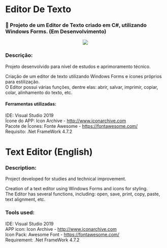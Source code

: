 # Editor De Texto
### :pencil: Projeto de um Editor de Texto criado em C#, utilizando Windows Forms. (Em Desenvolvimento)

<p align="center">
  <img src="https://i.imgur.com/m9P7fBd.png">
</p>

### Descrição:

Projeto desenvolvido para nível de estudos e aprimoramento técnico.

Criação de um editor de texto utilizando Windows Forms e ícones próprios para estilização. <br>
O Editor possui várias funções, dentre elas: abrir, salvar, imprimir, copiar, colar, alinhamento do texto, etc.

#### Ferramentas utilizadas:

IDE: Visual Studio 2019 <br>
Ícone do APP: Icon Archive - http://www.iconarchive.com <br>
Pacote de Ícones: Fonte Awesome - https://fontawesome.com/ <br>
Requisito: .Net FrameWork 4.7.2 <br>

# Text Editor (English)

### Description:

Project developed for studies and technical improvement.

Creation of a text editor using Windows Forms and icons for styling. <br>
The Editor has several functions, including: open, save, print, copy, paste, text alignment, etc.

### Tools used:

IDE: Visual Studio 2019 <br>
APP icon: Icon Archive - http://www.iconarchive.com <br>
Icon Pack: Awesome Font - https://fontawesome.com/ <br>
Requirement: .Net FrameWork 4.7.2 <br>
